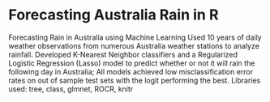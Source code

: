 # Forecasting Australia Rain in R
Forecasting Rain in Australia using Machine Learning
Used 10 years of daily weather observations from numerous Australia weather stations to analyze rainfall.
Developed K-Nearest Neighbor classifiers and a Regularized Logistic Regression (Lasso) model to predict
whether or not it will rain the following day in Australia; All models achieved low misclassification error
rates on out of sample test sets with the logit performing the best.
Libraries used: tree, class, glmnet, ROCR, knitr
